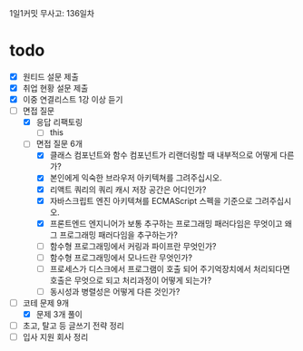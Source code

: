 1일1커밋 무사고: 136일차

# todo

- [x] 원티드 설문 제출
- [x] 취업 현황 설문 제출
- [x] 이중 연결리스트 1강 이상 듣기
- [ ] 면접 질문
  - [x] 응답 리팩토링
    - [ ] this
  - [ ] 면접 질문 6개
    - [x] 클래스 컴포넌트와 함수 컴포넌트가 리랜더링할 때 내부적으로 어떻게 다른가?
    - [x] 본인에게 익숙한 브라우저 아키텍쳐를 그려주십시오.
    - [x] 리액트 쿼리의 쿼리 캐시 저장 공간은 어디인가?
    - [x] 자바스크립트 엔진 아키텍쳐를 ECMAScript 스펙을 기준으로 그려주십시오.
    - [x] 프론트엔드 엔지니어가 보통 추구하는 프로그래밍 패러다임은 무엇이고 왜 그 프로그래밍 패러다임을 추구하는가?
    - [ ] 함수형 프로그래밍에서 커링과 파이프란 무엇인가?
    - [ ] 함수형 프로그래밍에서 모나드란 무엇인가?
    - [ ] 프로세스가 디스크에서 프로그램이 호출 되어 주기억장치에서 처리되다면 호출은 무엇으로 되고 처리과정이 어떻게 되는가?
    - [ ] 동시성과 병렬성은 어떻게 다른 것인가?
- [ ] 코테 문제 9개
  - [x] 문제 3개 풀이
- [ ] 초고, 탈고 등 글쓰기 전략 정리
- [ ] 입사 지원 회사 정리
